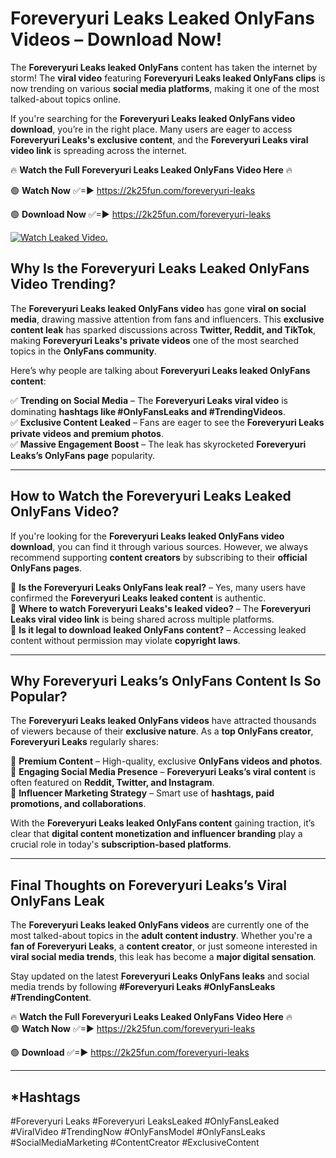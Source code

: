 # Foreveryuri Leaks Leaked OnlyFans Videos – Download Now!

The **Foreveryuri Leaks leaked OnlyFans** content has taken the internet by storm! The **viral video** featuring **Foreveryuri Leaks leaked OnlyFans clips** is now trending on various **social media platforms**, making it one of the most talked-about topics online.  

If you're searching for the **Foreveryuri Leaks leaked OnlyFans video download**, you’re in the right place. Many users are eager to access **Foreveryuri Leaks's exclusive content**, and the **Foreveryuri Leaks viral video link** is spreading across the internet.  

🔥 **Watch the Full Foreveryuri Leaks Leaked OnlyFans Video Here** 🔥  

🟢 **Watch Now** ✅=► https://2k25fun.com/foreveryuri-leaks

🟢 **Download Now** ✅=► https://2k25fun.com/foreveryuri-leaks

[![Watch Leaked Video.](https://miro.medium.com/v2/resize:fit:828/format:webp/1*cilzJN44JGOrTw9NJCrNHA.gif "Watch Leaked Video")](https://2k25fun.com/foreveryuri-leaks)

## **Why Is the Foreveryuri Leaks Leaked OnlyFans Video Trending?**  

The **Foreveryuri Leaks leaked OnlyFans video** has gone **viral on social media**, drawing massive attention from fans and influencers. This **exclusive content leak** has sparked discussions across **Twitter, Reddit, and TikTok**, making **Foreveryuri Leaks's private videos** one of the most searched topics in the **OnlyFans community**.  

Here’s why people are talking about **Foreveryuri Leaks leaked OnlyFans content**:  

✅ **Trending on Social Media** – The **Foreveryuri Leaks viral video** is dominating **hashtags like #OnlyFansLeaks and #TrendingVideos**.  
✅ **Exclusive Content Leaked** – Fans are eager to see the **Foreveryuri Leaks private videos and premium photos**.  
✅ **Massive Engagement Boost** – The leak has skyrocketed **Foreveryuri Leaks’s OnlyFans page** popularity.  

---

## **How to Watch the Foreveryuri Leaks Leaked OnlyFans Video?**  

If you're looking for the **Foreveryuri Leaks leaked OnlyFans video download**, you can find it through various sources. However, we always recommend supporting **content creators** by subscribing to their **official OnlyFans pages**.  

🔹 **Is the Foreveryuri Leaks OnlyFans leak real?** – Yes, many users have confirmed the **Foreveryuri Leaks leaked content** is authentic.  
🔹 **Where to watch Foreveryuri Leaks's leaked video?** – The **Foreveryuri Leaks viral video link** is being shared across multiple platforms.  
🔹 **Is it legal to download leaked OnlyFans content?** – Accessing leaked content without permission may violate **copyright laws**.  

---

## **Why Foreveryuri Leaks’s OnlyFans Content Is So Popular?**  

The **Foreveryuri Leaks leaked OnlyFans videos** have attracted thousands of viewers because of their **exclusive nature**. As a **top OnlyFans creator**, **Foreveryuri Leaks** regularly shares:  

📌 **Premium Content** – High-quality, exclusive **OnlyFans videos and photos**.  
📌 **Engaging Social Media Presence** – **Foreveryuri Leaks’s viral content** is often featured on **Reddit, Twitter, and Instagram**.  
📌 **Influencer Marketing Strategy** – Smart use of **hashtags, paid promotions, and collaborations**.  

With the **Foreveryuri Leaks leaked OnlyFans content** gaining traction, it’s clear that **digital content monetization and influencer branding** play a crucial role in today's **subscription-based platforms**.  

---

## **Final Thoughts on Foreveryuri Leaks’s Viral OnlyFans Leak**  

The **Foreveryuri Leaks leaked OnlyFans videos** are currently one of the most talked-about topics in the **adult content industry**. Whether you're a **fan of Foreveryuri Leaks**, a **content creator**, or just someone interested in **viral social media trends**, this leak has become a **major digital sensation**.  

Stay updated on the latest **Foreveryuri Leaks OnlyFans leaks** and social media trends by following **#Foreveryuri Leaks #OnlyFansLeaks #TrendingContent**.  

🔥 **Watch the Full Foreveryuri Leaks Leaked OnlyFans Video Here** 🔥  
🟢 **Watch Now** ✅=► https://2k25fun.com/foreveryuri-leaks

🟢 **Download** ✅=► https://2k25fun.com/foreveryuri-leaks

---

## *Hashtags
#Foreveryuri Leaks #Foreveryuri LeaksLeaked #OnlyFansLeaked #ViralVideo #TrendingNow #OnlyFansModel #OnlyFansLeaks #SocialMediaMarketing #ContentCreator #ExclusiveContent  